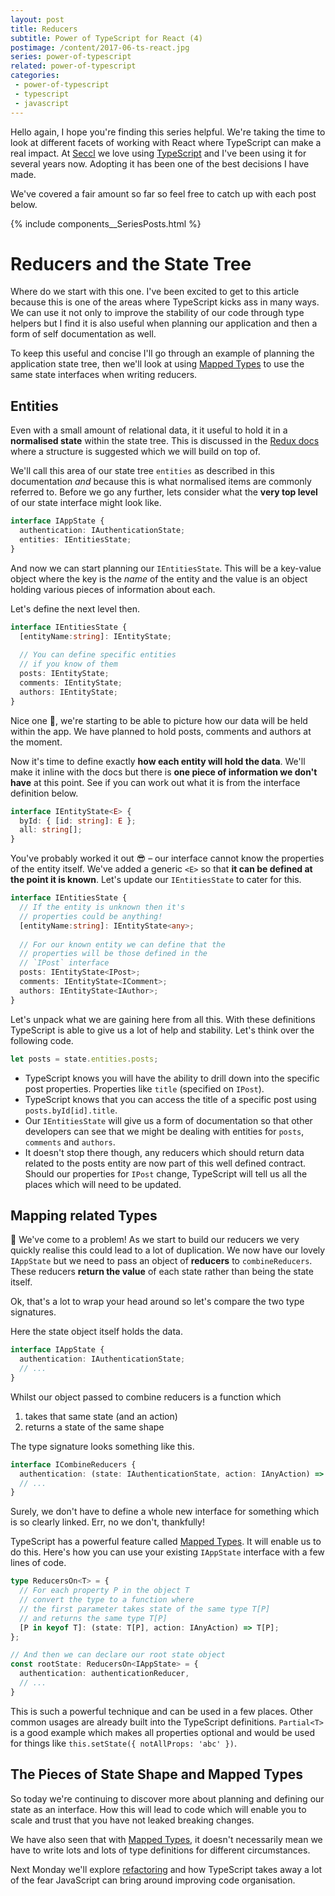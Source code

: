 ```yaml
---
layout: post
title: Reducers
subtitle: Power of TypeScript for React (4)
postimage: /content/2017-06-ts-react.jpg
series: power-of-typescript
related: power-of-typescript
categories:
 - power-of-typescript
 - typescript
 - javascript
---
```


Hello again, I hope you're finding this series helpful. We're taking the time to look at different facets of working with React where TypeScript can make a real impact. At [Seccl](https://seccl.tech) we love using [TypeScript](https://www.typescriptlang.org/) and I've been using it for several years now. Adopting it has been one of the best decisions I have made.

We've covered a fair amount so far so feel free to catch up with each post below.

{% include components__SeriesPosts.html %}

# Reducers and the State Tree

Where do we start with this one. I've been excited to get to this article because this is one of the areas where TypeScript kicks ass in many ways. We can use it not only to improve the stability of our code through type helpers but I find it is also useful when planning our application and then a form of self documentation as well.

To keep this useful and concise I'll go through an example of planning the application state tree, then we'll look at using [Mapped Types](https://www.typescriptlang.org/docs/handbook/advanced-types.html#mapped-types) to use the same state interfaces when writing reducers.

## Entities

Even with a small amount of relational data, it it useful to hold it in a **normalised state** within the state tree. This is discussed in the [Redux docs](http://redux.js.org/docs/recipes/reducers/NormalizingStateShape.html) where a structure is suggested which we will build on top of. 

We'll call this area of our state tree `entities` as described in this documentation *and* because this is what normalised items are commonly referred to. Before we go any further, lets consider what the **very top level** of our state interface might look like.

```typescript
interface IAppState {
  authentication: IAuthenticationState;
  entities: IEntitiesState;
}
```

And now we can start planning our `IEntitiesState`. This will be a key-value object where the key is the *name* of the entity and the value is an object holding various pieces of information about each. 

Let's define the next level then.

```typescript
interface IEntitiesState {
  [entityName:string]: IEntityState;
  
  // You can define specific entities
  // if you know of them
  posts: IEntityState;
  comments: IEntityState;
  authors: IEntityState;
}
```

Nice one 🚀, we're starting to be able to picture how our data will be held within the app. We have planned to hold posts, comments and authors at the moment.

Now it's time to define exactly **how each entity will hold the data**. We'll make it inline with the docs but there is **one piece of information we don't have** at this point. See if you can work out what it is from the interface definition below.

```typescript
interface IEntityState<E> {
  byId: { [id: string]: E };
  all: string[];
}
```

You've probably worked it out 😎 – our interface cannot know the properties of the entity itself. We've added a generic `<E>` so that **it can be defined at the point it is known**. Let's update our `IEntitiesState` to cater for this.

```typescript
interface IEntitiesState {
  // If the entity is unknown then it's
  // properties could be anything!
  [entityName:string]: IEntityState<any>;
  
  // For our known entity we can define that the
  // properties will be those defined in the
  // `IPost` interface
  posts: IEntityState<IPost>;
  comments: IEntityState<IComment>;
  authors: IEntityState<IAuthor>;
}
```

Let's unpack what we are gaining here from all this. With these definitions TypeScript is able to give us a lot of help and stability. Let's think over the following code. 

```typescript
let posts = state.entities.posts;
```

 - TypeScript knows you will have the ability to drill down into the specific post properties. Properties like `title` (specified on `IPost`).
 - TypeScript knows that you can access the title of a specific post using `posts.byId[id].title`.
 - Our `IEntitiesState` will give us a form of documentation so that other developers can see that we might be dealing with entities for `posts`, `comments` and `authors`.
 - It doesn't stop there though, any reducers which should return data related to the posts entity are now part of this well defined contract. Should our properties for `IPost` change, TypeScript will tell us all the places which will need to be updated. 

## Mapping related Types

🙈 We've come to a problem! As we start to build our reducers we very quickly realise this could lead to a lot of duplication. We now have our lovely `IAppState` but we need to pass an object of **reducers** to `combineReducers`. These reducers **return the value** of each state rather than being the state itself.

Ok, that's a lot to wrap your head around so let's compare the two type signatures.

Here the state object itself holds the data.

```typescript
interface IAppState {
  authentication: IAuthenticationState;
  // ...
}
```

Whilst our object passed to combine reducers is a function which

 1. takes that same state (and an action)
 2. returns a state of the same shape
 
The type signature looks something like this.

```typescript
interface ICombineReducers {
  authentication: (state: IAuthenticationState, action: IAnyAction) => IAuthenticationState;
  // ...
}
```

Surely, we don't have to define a whole new interface for something which is so clearly linked. Err, no we don't, thankfully!

TypeScript has a powerful feature called [Mapped Types](https://www.typescriptlang.org/docs/handbook/advanced-types.html#mapped-types). It will enable us to do this. Here's how you can use your existing `IAppState` interface with a few lines of code.

```typescript
type ReducersOn<T> = {
  // For each property P in the object T
  // convert the type to a function where
  // the first parameter takes state of the same type T[P]
  // and returns the same type T[P]
  [P in keyof T]: (state: T[P], action: IAnyAction) => T[P];
};

// And then we can declare our root state object
const rootState: ReducersOn<IAppState> = {
  authentication: authenticationReducer,
  // ...
}
```

This is such a powerful technique and can be used in a few places. Other common usages are already built into the TypeScript definitions. `Partial<T>` is a good example which makes all properties optional and would be used for things like `this.setState({ notAllProps: 'abc' })`.

## The Pieces of State Shape and Mapped Types
So today we're continuing to discover more about planning and defining our state as an interface. How this will lead to code which will enable you to scale and trust that you have not leaked breaking changes.

We have also seen that with [Mapped Types](https://www.typescriptlang.org/docs/handbook/advanced-types.html#mapped-types), it doesn't necessarily mean we have to write lots and lots of type definitions for different circumstances.

Next Monday we'll explore [refactoring](/blog/2017/07/18/the-power-of-typescript-for-react-05-refactoring) and how TypeScript takes away a lot of the fear JavaScript can bring around improving code organisation.

